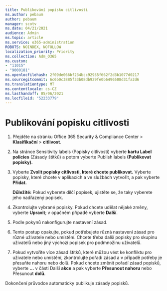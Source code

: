 ```yaml
---
title: Publikování popisku citlivosti
ms.author: pebaum
author: pebaum
manager: scotv
ms.date: 04/21/2021
audience: Admin
ms.topic: article
ms.service: o365-administration
ROBOTS: NOINDEX, NOFOLLOW
localization_priority: Priority
ms.collection: Adm_O365
ms.custom:
- "11015"
- "9000181"
ms.openlocfilehash: 2f09de066bf234bcc92935f662f2d3b1077d0217
ms.sourcegitcommit: 6c6b0c3885f33b08db929fe0b6496508d31fa2d6
ms.translationtype: MT
ms.contentlocale: cs-CZ
ms.lasthandoff: 05/06/2021
ms.locfileid: "52233779"
---
```

# <a name="how-to-publish-a-sensitivity-label"></a>Publikování popisku citlivosti

1. Přejděte na stránku Office 365 Security & Compliance Center > **Klasifikační**  >  **citlivost**.

1. Na stránce Sensitivity labels (Popisky citlivosti) vyberte **kartu Label policies** (Zásady štítků) a potom vyberte Publish labels **(Publikovat popisky).**

1. Vyberte **Zvolit popisky citlivosti, které chcete publikovat.** Vyberte popisky, které chcete v aplikacích a ve službách vytvořit, a pak vyberte **Přidat.**

    **Důležité:** Pokud vyberete dílčí popisek, ujistěte se, že taky vyberete jeho nadřazený popisek.

1. Zkontrolujte vybrané popisky. Pokud chcete udělat nějaké změny, vyberte **Upravit**; v opačném případě vyberte **Další**.

1. Podle pokynů nakonfigurujte nastavení zásad.

1. Tento postup opakujte, pokud potřebujete různá nastavení zásad pro různé uživatele nebo umístění. Chcete třeba další popisky pro skupinu uživatelů nebo jiný výchozí popisek pro podmnožinu uživatelů.

1. Pokud vytvoříte více zásad štítků, které můžou vést ke konfliktu pro uživatele nebo umístění, zkontrolujte pořadí zásad a v případě potřeby je přesuňte nahoru nebo dolů. Pokud chcete změnit pořadí zásad popisků, vyberte **...** v části Další **akce** a pak vyberte **Přesunout nahoru** nebo Přesunout **dolů**.

Dokončení průvodce automaticky publikuje zásady popisků.